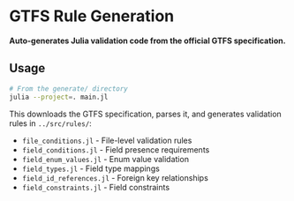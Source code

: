# GTFS Rule Generation

**Auto-generates Julia validation code from the official GTFS specification.**

## Usage

```bash
# From the generate/ directory
julia --project=. main.jl
```

This downloads the GTFS specification, parses it, and generates validation rules in `../src/rules/`:
- `file_conditions.jl` - File-level validation rules
- `field_conditions.jl` - Field presence requirements
- `field_enum_values.jl` - Enum value validation
- `field_types.jl` - Field type mappings
- `field_id_references.jl` - Foreign key relationships
- `field_constraints.jl` - Field constraints

